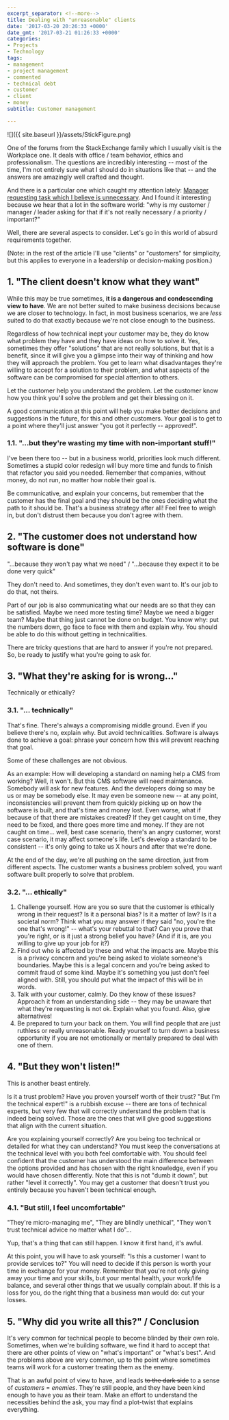 ```yaml
---
excerpt_separator: <!--more-->
title: Dealing with "unreasonable" clients
date: '2017-03-20 20:26:33 +0000'
date_gmt: '2017-03-21 01:26:33 +0000'
categories:
- Projects
- Technology
tags:
- management
- project management
- commented
- technical debt
- customer
- client
- money
subtitle: Customer management

---
```


![]({{ site.baseurl }}/assets/StickFigure.png)

One of the forums from the StackExchange family which I usually visit is the Workplace one. It deals with office / team behavior, ethics and professionalism. The questions are incredibly interesting -- most of the time, I'm not entirely sure what I should do in situations like that -- and the answers are amazingly well crafted and thought.

And there is a particular one which caught my attention lately: [Manager requesting task which I believe is unnecessary](http://workplace.stackexchange.com/q/58509/25611). And I found it interesting because we hear that a lot in the software world: "why is my customer / manager / leader asking for that if it's not really necessary / a priority / important?"

Well, there are several aspects to consider. Let's go in this world of absurd requirements together.

<!--more-->

(Note: in the rest of the article I'll use "clients" or "customers" for simplicity, but this applies to everyone in a leadership or decision-making position.)

## 1. "The client doesn't know what they want"

While this may be true sometimes, **it is a dangerous and condescending view to have**. We are not better suited to make business decisions because we are closer to technology. In fact, in most business scenarios, we are _less_ suited to do that exactly because we're not close enough to the business.

Regardless of how technical inept your customer may be, they do know what problem they have and they have ideas on how to solve it. Yes, sometimes they offer "solutions" that are not really solutions, but that is a benefit, since it will give you a glimpse into their way of thinking and how they will approach the problem. You get to learn what disadvantages they're willing to accept for a solution to their problem, and what aspects of the software can be compromised for special attention to others.

Let the customer help you understand the problem. Let the customer know how you think you'll solve the problem and get their blessing on it.

A good communication at this point will help you make better decisions and suggestions in the future, for this and other customers. Your goal is to get to a point where they'll just answer "you got it perfectly -- approved!".

### 1.1. "...but they're wasting my time with non-important stuff!"

I've been there too -- but in a business world, priorities look much different. Sometimes a stupid color redesign will buy more time and funds to finish that refactor you said you needed. Remember that companies, without money, do not run, no matter how noble their goal is.

Be communicative, and explain your concerns, but remember that the customer has the final goal and they should be the ones deciding what the path to it should be. That's a business strategy after all! Feel free to weigh in, but don't distrust them because you don't agree with them.

## 2. "The customer does not understand how software is done"

"...because they won't pay what we need" / "...because they expect it to be done very quick"

They don't need to. And sometimes, they don't even want to. It's our job to do that, not theirs.

Part of our job is also communicating what our needs are so that they can be satisfied. Maybe we need more testing time? Maybe we need a bigger team? Maybe that thing just cannot be done on budget. You know why: put the numbers down, go face to face with them and explain why. You should be able to do this without getting in technicalities.

There are tricky questions that are hard to answer if you're not prepared. So, be ready to justify what you're going to ask for.

## 3. "What they're asking for is wrong..."

Technically or ethically?

### 3.1. "... technically"

That's fine. There's always a compromising middle ground. Even if you believe there's no, explain why. But avoid technicalities. Software is always done to achieve a goal: phrase your concern how this will prevent reaching that goal.

Some of these challenges are not obvious.

As an example: How will developing a standard on naming help a CMS from working? Well, it won't. But this CMS software will need maintenance. Somebody will ask for new features. And the developers doing so may be us or may be somebody else. It may even be someone new -- at any point, inconsistencies will prevent them from quickly picking up on how the software is built, and that's time and money lost. Even worse, what if because of that there are mistakes created? If they get caught on time, they need to be fixed, and there goes more time and money. If they are not caught on time... well, best case scenario, there's an angry customer, worst case scenario, it may affect someone's life. Let's develop a standard to be consistent -- it's only going to take us X hours and after that we're done.

At the end of the day, we're all pushing on the same direction, just from different aspects. The customer wants a business problem solved, you want software built properly to solve that problem.

### 3.2. "... ethically"

1. Challenge yourself. How are you so sure that the customer is ethically wrong in their request? Is it a personal bias? Is it a matter of law? Is it a societal norm? Think what you may answer if they said "no, you're the one that's wrong!" -- what's your rebuttal to that? Can you prove that you're right, or is it just a strong belief you have? (And if it is, are you willing to give up your job for it?)
1. Find out who is affected by these and what the impacts are. Maybe this is a privacy concern and you're being asked to violate someone's boundaries. Maybe this is a legal concern and you're being asked to commit fraud of some kind. Maybe it's something you just don't feel aligned with. Still, you should put what the impact of this will be in words.
1. Talk with your customer, calmly. Do they know of these issues? Approach it from an understanding side -- they may be unaware that what they're requesting is not ok. Explain what you found. Also, give alternatives!
1. Be prepared to turn your back on them. You will find people that are just ruthless or really unreasonable. Ready yourself to turn down a business opportunity if you are not emotionally or mentally prepared to deal with one of them.

## 4. "But they won't listen!"

This is another beast entirely.

Is it a trust problem? Have you proven yourself worth of their trust? "But I'm the technical expert!" is a rubbish excuse -- there are tons of technical experts, but very few that will correctly understand the problem that is indeed being solved. Those are the ones that will give good suggestions that align with the current situation.

Are you explaining yourself correctly? Are you being too technical or detailed for what they can understand? You must keep the conversations at the technical level with you both feel comfortable with. You should feel confident that the customer has understood the main difference between the options provided and has chosen with the right knowledge, even if you would have chosen differently. Note that this is not "dumb it down", but rather "level it correctly". You may get a customer that doesn't trust you entirely because you haven't been technical enough.

### 4.1. "But still, I feel uncomfortable"

"They're micro-managing me", "They are blindly unethical", "They won't trust technical advice no matter what I do"...

Yup, that's a thing that can still happen. I know it first hand, it's awful.

At this point, you will have to ask yourself: "Is this a customer I want to provide services to?" You will need to decide if this person is worth your time in exchange for your money. Remember that you're not only giving away your time and your skills, but your mental health, your work/life balance, and several other things that we usually complain about. If this is a loss for you, do the right thing that a business man would do: cut your losses.

## 5. "Why did you write all this?" / Conclusion

It's very common for technical people to become blinded by their own role. Sometimes, when we're building software, we find it hard to accept that there are other points of view on "what's important" or "what's best". And the problems above are very common, up to the point where sometimes teams will work for a customer treating them as the enemy.

That is an awful point of view to have, and leads <del>to the dark side</del> to a sense of _customers_ = _enemies_. They're still people, and they have been kind enough to have you as their team. Make an effort to understand the necessities behind the ask, you may find a plot-twist that explains everything.
